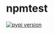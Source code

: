 # npmtest
[![pypi version](https://img.shields.io/pypi/v/firefly_exchange_client?logo=pypi)](https://pypi.org/project/firefly_exchange_client/)
